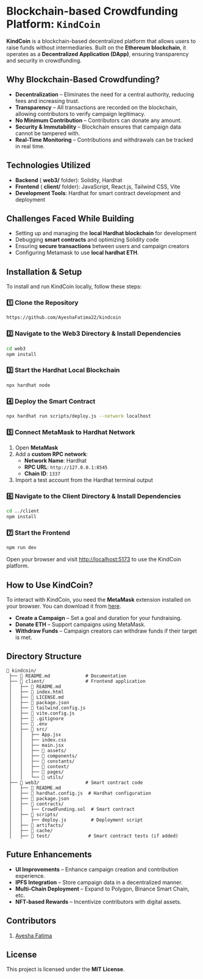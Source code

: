 # Blockchain-based Crowdfunding Platform: `KindCoin`

**KindCoin** is a blockchain-based decentralized platform that allows users to raise funds without intermediaries. Built on the **Ethereum blockchain**, it operates as a **Decentralized Application (DApp)**, ensuring transparency and security in crowdfunding.

## Why Blockchain-Based Crowdfunding?

- **Decentralization** – Eliminates the need for a central authority, reducing fees and increasing trust.
- **Transparency** – All transactions are recorded on the blockchain, allowing contributors to verify campaign legitimacy.
- **No Minimum Contribution** – Contributors can donate any amount.
- **Security & Immutability** – Blockchain ensures that campaign data cannot be tampered with.
- **Real-Time Monitoring** – Contributions and withdrawals can be tracked in real time.

## Technologies Utilized

- **Backend** ( **web3/** folder): Solidity, Hardhat
- **Frontend** ( **client/** folder): JavaScript, React.js, Tailwind CSS, Vite
- **Development Tools**: Hardhat for smart contract development and deployment

## Challenges Faced While Building

- Setting up and managing the **local Hardhat blockchain** for development
- Debugging **smart contracts** and optimizing Solidity code
- Ensuring **secure transactions** between users and campaign creators
- Configuring Metamask to use **local hardhat ETH**.

## Installation & Setup

To install and run KindCoin locally, follow these steps:

### **1️⃣ Clone the Repository**
```bash
https://github.com/AyeshaFatima22/kindcoin
```

### **2️⃣ Navigate to the Web3 Directory & Install Dependencies**
```bash
cd web3
npm install
```

### **3️⃣ Start the Hardhat Local Blockchain**
```bash
npx hardhat node
```

### **4️⃣ Deploy the Smart Contract**
```bash
npx hardhat run scripts/deploy.js --network localhost
```

### **5️⃣ Connect MetaMask to Hardhat Network**
1. Open **MetaMask**
2. Add a **custom RPC network**:
   - **Network Name**: Hardhat
   - **RPC URL**: `http://127.0.0.1:8545`
   - **Chain ID**: `1337`
3. Import a test account from the Hardhat terminal output

### **6️⃣ Navigate to the Client Directory & Install Dependencies**
```bash
cd ../client
npm install
```

### **7️⃣ Start the Frontend**
```bash
npm run dev
```

Open your browser and visit [http://localhost:5173](http://localhost:5173) to use the KindCoin platform.

## How to Use KindCoin?

To interact with KindCoin, you need the **MetaMask** extension installed on your browser. You can download it from [here](https://metamask.io/download/).

- **Create a Campaign** – Set a goal and duration for your fundraising.
- **Donate ETH** – Support campaigns using MetaMask.
- **Withdraw Funds** – Campaign creators can withdraw funds if their target is met.

## Directory Structure

```
📂 kindcoin/
 ├── 📄 README.md             # Documentation
 ├── 📂 client/               # Frontend application
 │   ├── 📄 README.md
 │   ├── 📄 index.html
 │   ├── 📄 LICENSE.md
 │   ├── 📄 package.json
 │   ├── 📄 tailwind.config.js
 │   ├── 📄 vite.config.js
 │   ├── 📄 .gitignore
 │   ├── 📄 .env
 │   ├── 📂 src/
 │   │   ├── App.jsx
 │   │   ├── index.css
 │   │   ├── main.jsx
 │   │   ├── 📂 assets/
 │   │   ├── 📂 components/
 │   │   ├── 📂 constants/
 │   │   ├── 📂 context/
 │   │   ├── 📂 pages/
 │   │   └── 📂 utils/
 ├── 📂 web3/                 # Smart contract code
 │   ├── 📄 README.md
 │   ├── 📄 hardhat.config.js  # Hardhat configuration
 │   ├── 📄 package.json
 │   ├── 📂 contracts/
 │   │   ├── CrowdFunding.sol  # Smart contract
 │   ├── 📂 scripts/
 │   │   ├── deploy.js         # Deployment script
 │   ├── 📂 artifacts/
 │   ├── 📂 cache/
 │   ├── 📂 test/              # Smart contract tests (if added)
```

## Future Enhancements

- **UI Improvements** – Enhance campaign creation and contribution experience.
- **IPFS Integration** – Store campaign data in a decentralized manner.
- **Multi-Chain Deployment** – Expand to Polygon, Binance Smart Chain, etc.
- **NFT-based Rewards** – Incentivize contributors with digital assets.

## Contributors

1. [Ayesha Fatima](https://github.com/AyeshaFatima22)

## License

This project is licensed under the **MIT License**.

